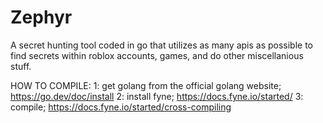 # Zephyr
A secret hunting tool coded in go that utilizes as many apis as possible to find secrets within roblox accounts, games, and do other miscellanious stuff.


HOW TO COMPILE:
1: get golang from the official golang website; https://go.dev/doc/install
2: install fyne; https://docs.fyne.io/started/
3: compile; https://docs.fyne.io/started/cross-compiling

